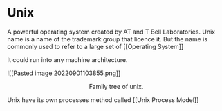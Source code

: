 # Unix
A powerful operating system created by AT and T Bell Laboratories. 
Unix name is a name of the trademark group that licence it. But the name is commonly used to refer to a large set of [[Operating System]]

It could run into any machine architecture.

![[Pasted image 20220901103855.png]]

<center>Family tree of unix.</center>

Unix have its own processes method called [[Unix Process Model]]
